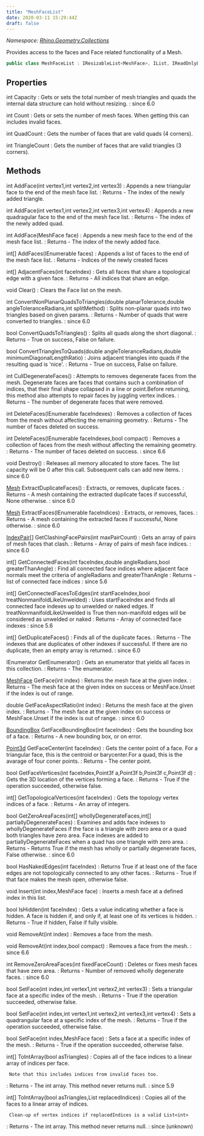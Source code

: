 ```yaml
---
title: "MeshFaceList"
date: 2020-03-11 15:29:44Z
draft: false
---
```


*Namespace: [Rhino.Geometry.Collections](../)*

Provides access to the faces and Face related functionality of a Mesh.
```cs
public class MeshFaceList : IResizableList<MeshFace>, IList, IReadOnlyList<MeshFace>
```
## Properties

int Capacity
: Gets or sets the total number of mesh triangles and quads the internal data structure can hold without resizing.
: since 6.0

int Count
: Gets or sets the number of mesh faces. When getting this can includes invalid faces.

int QuadCount
: Gets the number of faces that are valid quads (4 corners).

int TriangleCount
: Gets the number of faces that are valid triangles (3 corners).
## Methods

int AddFace(int vertex1,int vertex2,int vertex3)
: Appends a new triangular face to the end of the mesh face list.
: Returns - The index of the newly added triangle.

int AddFace(int vertex1,int vertex2,int vertex3,int vertex4)
: Appends a new quadragular face to the end of the mesh face list.
: Returns - The index of the newly added quad.

int AddFace(MeshFace face)
: Appends a new mesh face to the end of the mesh face list.
: Returns - The index of the newly added face.

int[] AddFaces(IEnumerable<MeshFace> faces)
: Appends a list of faces to the end of the mesh face list.
: Returns - Indices of the newly created faces

int[] AdjacentFaces(int faceIndex)
: Gets all faces that share a topological edge with a given face.
: Returns - All indices that share an edge.

void Clear()
: Clears the Face list on the mesh.

int ConvertNonPlanarQuadsToTriangles(double planarTolerance,double angleToleranceRadians,int splitMethod)
: Splits non-planar quads into two triangles based on given params.
: Returns - Number of quads that were converted to triangles.
: since 6.0

bool ConvertQuadsToTriangles()
: Splits all quads along the short diagonal.
: Returns - True on success, False on failure.

bool ConvertTrianglesToQuads(double angleToleranceRadians,double minimumDiagonalLengthRatio)
: Joins adjacent triangles into quads if the resulting quad is 'nice'.
: Returns - True on success, False on failure.

int CullDegenerateFaces()
: Attempts to removes degenerate faces from the mesh.
     Degenerate faces are faces that contains such a combination of indices,
     that their final shape collapsed in a line or point.Before returning, this method also attempts to repair faces by juggling
     vertex indices.
: Returns - The number of degenerate faces that were removed.

int DeleteFaces(IEnumerable<int> faceIndexes)
: Removes a collection of faces from the mesh without affecting the remaining geometry.
: Returns - The number of faces deleted on success.

int DeleteFaces(IEnumerable<int> faceIndexes,bool compact)
: Removes a collection of faces from the mesh without affecting the remaining geometry.
: Returns - The number of faces deleted on success.
: since 6.6

void Destroy()
: Releases all memory allocated to store faces. The list capacity will be 0 after this call.
     Subsequent calls can add new items.
: since 6.0

[Mesh](/rhinocommon/rhino/geometry/mesh/) ExtractDuplicateFaces()
: Extracts, or removes, duplicate faces.
: Returns - A mesh containing the extracted duplicate faces if successful, None otherwise.
: since 6.0

[Mesh](/rhinocommon/rhino/geometry/mesh/) ExtractFaces(IEnumerable<int> faceIndices)
: Extracts, or removes, faces.
: Returns - A mesh containing the extracted faces if successful, None otherwise.
: since 6.0

[IndexPair](/rhinocommon/rhino/indexpair/)[] GetClashingFacePairs(int maxPairCount)
: Gets an array of pairs of mesh faces that clash.
: Returns - Array of pairs of mesh face indices.
: since 6.0

int[] GetConnectedFaces(int faceIndex,double angleRadians,bool greaterThanAngle)
: Find all connected face indices where adjacent face normals meet
     the criteria of angleRadians and greaterThanAngle
: Returns - list of connected face indices
: since 5.6

int[] GetConnectedFacesToEdges(int startFaceIndex,bool treatNonmanifoldLikeUnwelded)
: Uses startFaceIndex and finds all connected face indexes up to unwelded
     or naked edges. If treatNonmanifoldLikeUnwelded is True then non-manifold
     edges will be considered as unwelded or naked
: Returns - Array of connected face indexes
: since 5.6

int[] GetDuplicateFaces()
: Finds all of the duplicate faces.
: Returns - The indexes that are duplicates of other indexes if successful. 
     If there are no duplicate, then an empty array is returned.
: since 6.0

IEnumerator<MeshFace> GetEnumerator()
: Gets an enumerator that yields all faces in this collection.
: Returns - The enumerator.

[MeshFace](/rhinocommon/rhino/geometry/meshface/) GetFace(int index)
: Returns the mesh face at the given index.
: Returns - The mesh face at the given index on success or MeshFace.Unset if the index is out of range.

double GetFaceAspectRatio(int index)
: Returns the mesh face at the given index.
: Returns - The mesh face at the given index on success or MeshFace.Unset if the index is out of range.
: since 6.0

[BoundingBox](/rhinocommon/rhino/geometry/boundingbox/) GetFaceBoundingBox(int faceIndex)
: Gets the bounding box of a face.
: Returns - A new bounding box, or  on error.

[Point3d](/rhinocommon/rhino/geometry/point3d/) GetFaceCenter(int faceIndex)
: Gets the center point of a face.
     For a triangular face, this is the centroid or barycenter.For a quad, this is the avarage of four coner points.
: Returns - The center point.

bool GetFaceVertices(int faceIndex,Point3f a,Point3f b,Point3f c,Point3f d)
: Gets the 3D location of the vertices forming a face.
: Returns - True if the operation succeeded, otherwise false.

int[] GetTopologicalVertices(int faceIndex)
: Gets the topology vertex indices of a face.
: Returns - An array of integers.

bool GetZeroAreaFaces(int[] whollyDegenerateFaces,int[] partiallyDegenerateFaces)
: Examines and adds face indexes to whollyDegenerateFaces if the face is a triangle with zero area or a quad both triangles have zero area.
     Face indexes are added to partiallyDegenerateFaces when a quad has one triangle with zero area.
: Returns - Returns True if the mesh has wholly or partially degenerate faces, False otherwise.
: since 6.0

bool HasNakedEdges(int faceIndex)
: Returns True if at least one of the face edges are not topologically
     connected to any other faces.
: Returns - True if that face makes the mesh open, otherwise false.

void Insert(int index,MeshFace face)
: Inserts a mesh face at a defined index in this list.

bool IsHidden(int faceIndex)
: Gets a value indicating whether a face is hidden.
     A face is hidden if, and only if, at least one of its vertices is hidden.
: Returns - True if hidden, False if fully visible.

void RemoveAt(int index)
: Removes a face from the mesh.

void RemoveAt(int index,bool compact)
: Removes a face from the mesh.
: since 6.6

int RemoveZeroAreaFaces(int fixedFaceCount)
: Deletes or fixes mesh faces that have zero area.
: Returns - Number of removed wholly degenerate faces.
: since 6.0

bool SetFace(int index,int vertex1,int vertex2,int vertex3)
: Sets a triangular face at a specific index of the mesh.
: Returns - True if the operation succeeded, otherwise false.

bool SetFace(int index,int vertex1,int vertex2,int vertex3,int vertex4)
: Sets a quadrangular face at a specific index of the mesh.
: Returns - True if the operation succeeded, otherwise false.

bool SetFace(int index,MeshFace face)
: Sets a face at a specific index of the mesh.
: Returns - True if the operation succeeded, otherwise false.

int[] ToIntArray(bool asTriangles)
: Copies all of the face indices to a linear array of indices per face.
     
     Note that this includes indices from invalid faces too.
: Returns - The int array. This method never returns null.
: since 5.9

int[] ToIntArray(bool asTriangles,List<int> replacedIndices)
: Copies all of the faces to a linear array of indices.
     
     Clean-up of vertex indices if replacedIndices is a valid List<int>
: Returns - The int array. This method never returns null.
: since (unknown)
